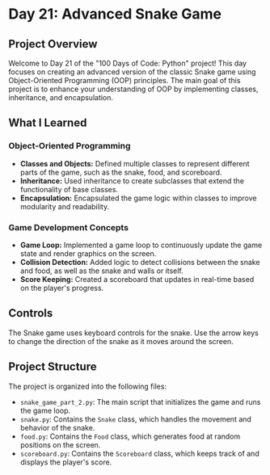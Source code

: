 # Day 21: Advanced Snake Game

## Project Overview

Welcome to Day 21 of the "100 Days of Code: Python" project! This day focuses on creating an advanced version of the classic Snake game using Object-Oriented Programming (OOP) principles. The main goal of this project is to enhance your understanding of OOP by implementing classes, inheritance, and encapsulation.

## What I Learned

### Object-Oriented Programming
- **Classes and Objects:** Defined multiple classes to represent different parts of the game, such as the snake, food, and scoreboard.
- **Inheritance:** Used inheritance to create subclasses that extend the functionality of base classes.
- **Encapsulation:** Encapsulated the game logic within classes to improve modularity and readability.

### Game Development Concepts
- **Game Loop:** Implemented a game loop to continuously update the game state and render graphics on the screen.
- **Collision Detection:** Added logic to detect collisions between the snake and food, as well as the snake and walls or itself.
- **Score Keeping:** Created a scoreboard that updates in real-time based on the player's progress.

## Controls

The Snake game uses keyboard controls for the snake. Use the arrow keys to change the direction of the snake as it moves around the screen.

## Project Structure

The project is organized into the following files:

- `snake_game_part_2.py`: The main script that initializes the game and runs the game loop.
- `snake.py`: Contains the `Snake` class, which handles the movement and behavior of the snake.
- `food.py`: Contains the `Food` class, which generates food at random positions on the screen.
- `scoreboard.py`: Contains the `Scoreboard` class, which keeps track of and displays the player's score.

